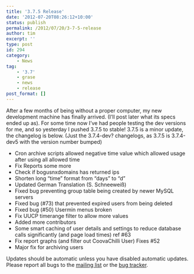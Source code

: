```yaml
---
title: '3.7.5 Release'
date: '2012-07-20T08:26:12+10:00'
status: publish
permalink: /2012/07/20/3-7-5-release
author: tim
excerpt: ''
type: post
id: 294
category:
    - News
tag:
    - '3.7'
    - grase
    - news
    - release
post_format: []
---
```

After a few months of being without a proper computer, my new development machine has finally arrived. (I’ll post later what its specs ended up as). For some time now I’ve had people testing the dev versions for me, and so yesterday I pushed 3.7.5 to stable! 3.7.5 is a minor update, the changelog is below. (Just the 3.7.4-dev? changelogs, as 3.7.5 is 3.7.4-dev5 with the version number bumped)

- Cron archive scripts allowed negative time value which allowed usage after using all allowed time
- Fix Reports some more
- Check if bogusnxdomains has returned ips
- Shorten long “time” format from “days” to “d”
- Updated German Translation (S. Schneeweiß)
- Fixed bug preventing group table being created by newer MySQL servers
- Fixed bug (#73) that prevented expired users from being deleted
- Fixed bug (#50) Usermin menus broken
- Fix UUCP timerange filter to allow more values
- Added more contributors
- Some smart caching of user details and settings to reduce database calls significantly (and page load times) ref #63
- Fix report graphs (and filter out CoovaChilli User) Fixes #52
- Major fix for archiving users

Updates should be automatic unless you have disabled automatic updates. Please report all bugs to the [mailing list](https://grasehotspot.org/support/mailing-list/ "Mailing List") or the [bug tracker](https://grasehotspot.org/development/tracker/ "Tracker").